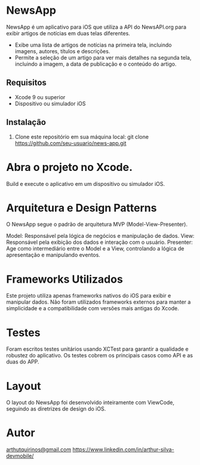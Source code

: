 # NewsApp

NewsApp é um aplicativo para iOS que utiliza a API do NewsAPI.org para exibir artigos de notícias em duas telas diferentes. 
- Exibe uma lista de artigos de notícias na primeira tela, incluindo imagens, autores, títulos e descrições.
- Permite a seleção de um artigo para ver mais detalhes na segunda tela, incluindo a imagem, a data de publicação e o conteúdo do artigo.

## Requisitos
- Xcode 9 ou superior
- Dispositivo ou simulador iOS

## Instalação
1. Clone este repositório em sua máquina local:
   git clone https://github.com/seu-usuario/news-app.git

# Abra o projeto no Xcode.
Build e execute o aplicativo em um dispositivo ou simulador iOS.

# Arquitetura e Design Patterns
O NewsApp segue o padrão de arquitetura MVP (Model-View-Presenter).

Model: Responsável pela lógica de negócios e manipulação de dados.
View: Responsável pela exibição dos dados e interação com o usuário.
Presenter: Age como intermediário entre o Model e a View, controlando a lógica de apresentação e manipulando eventos.
# Frameworks Utilizados
Este projeto utiliza apenas frameworks nativos do iOS para exibir e manipular dados. Não foram utilizados frameworks externos para manter a simplicidade e a compatibilidade com versões mais antigas do Xcode.

# Testes
Foram escritos testes unitários usando XCTest para garantir a qualidade e robustez do aplicativo. Os testes cobrem os principais casos como API e as duas do APP.

# Layout
O layout do NewsApp foi desenvolvido inteiramente com ViewCode, seguindo as diretrizes de design do iOS.

# Autor
arthutquirinos@gmail.com
https://www.linkedin.com/in/arthur-silva-devmobile/

